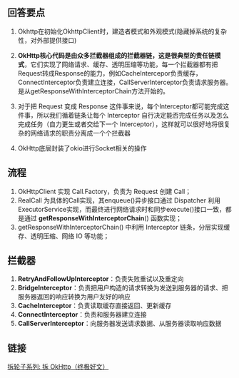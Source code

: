 ## 回答要点

1. Okhttp在初始化OkhttpClient时，建造者模式和外观模式(隐藏掉系统的复杂性，对外部提供接口)

2. **OkHttp核心代码是由众多拦截器组成的拦截器链，这是很典型的责任链模式**，它们实现了网络请求、缓存、透明压缩等功能，每一个拦截器都有把Request转成Response的能力，例如CacheIntercepor负责缓存，ConnectInterceptor负责建立连接，CallServerInterceptor负责请求服务器。是从getResponseWithInterceptorChain方法开始的。

3. 对于把 Request 变成 Response 这件事来说，每个Interceptor都可能完成这件事，所以我们循着链条让每个 Interceptor 自行决定能否完成任务以及怎么完成任务（自力更生或者交给下一个 Interceptor），这样就可以很好地将很复杂的网络请求的职责分离成一个个拦截器

4. OkHttp底层封装了okio进行Socket相关的操作


## 流程

1. OkHttpClient 实现 Call.Factory，负责为 Request 创建 Call；
2. RealCall 为具体的Call实现，其enqueue()异步接口通过 Dispatcher 利用ExecutorService实现，而最终进行网络请求时和同步execute()接口一致，都是通过 **getResponseWithInterceptorChain**() 函数实现；
3. getResponseWithInterceptorChain() 中利用 Interceptor 链条，分层实现缓存、透明压缩、网络 IO 等功能；

## 拦截器

1. **RetryAndFollowUpInterceptor**：负责失败重试以及重定向
2. **BridgeInterceptor**：负责把用户构造的请求转换为发送到服务器的请求、把服务器返回的响应转换为用户友好的响应
3. **CacheInterceptor**：负责读取缓存直接返回、更新缓存
4. **ConnectInterceptor**：负责和服务器建立连接
5. **CallServerInterceptor**：向服务器发送请求数据、从服务器读取响应数据

## 链接

[拆轮子系列: 拆 OkHttp（终极好文）](https://blog.piasy.com/2016/07/11/Understand-OkHttp/index.html)
